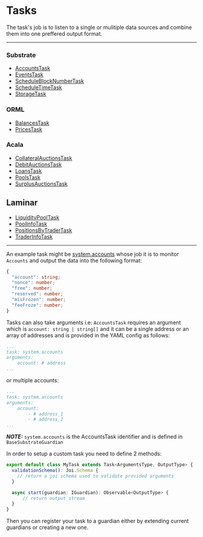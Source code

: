 # Tasks

The task's job is to listen to a single or mulitiple data sources and combine them into one preffered output format.

---
### Substrate
- [AccountsTask](AccountsTask.md)
- [EventsTask](EventsTask.md)
- [ScheduleBlockNumberTask](ScheduleBlockNumberTask.md)
- [ScheduleTimeTask](ScheduleTimeTask.md)
- [StorageTask](StorageTask.md)

### ORML
- [BalancesTask](BalancesTask.md)
- [PricesTask](PricesTask.md)

### Acala
- [CollateralAuctionsTask](CollateralAuctionsTask.md)
- [DebitAuctionsTask](DebitAuctionsTask.md)
- [LoansTask](LoansTask.md)
- [PoolsTask](PoolsTask.md)
- [SurplusAuctionsTask](SurplusAuctionsTask.md)

## Laminar
- [LiquidityPoolTask](LiquidityPoolTask.md)
- [PoolInfoTask](PoolInfoTask.md)
- [PositionsByTraderTask](PositionsByTraderTask.md)
- [TraderInfoTask](TraderInfoTask.md)
---

An example task might be [system.accounts](../src/tasks/substrate/AccountsTask.ts) whose job it is to monitor `Accounts` and output the data into the following format:

```typescript
{
  "account": string;
  "nonce": number;
  "free": number;
  "reserved": number;
  "misFrozen": number;
  "feeFroze": number;
}
```

Tasks can also take arguments i.e:
`AccountsTask` requires an argument which is `account: string | string[]` and it can be a single address or an array of addresses and is provided in the YAML config as follows:

```yaml
...
task: system.accounts
arguments: 
    account: # address
...
```
or multiple accounts:
```yaml
...
task: system.accounts
arguments: 
    account: 
        - # address_1
        - # address_2
...
```

**_NOTE:_** `system.accounts` is the AccountsTask identifier and is defined in `BaseSubstrateGuardian`

In order to setup a custom task you need to define 2 methods:

```typescript
export default class MyTask extends Task<ArgumentsType, OutputType> {
  validationSchema(): Joi.Schema {
    // return a joi schema used to validate provided arguments
  } 

  async start(guardian: IGuardian): Observable<OutputType> {
      // return output stream
  }
}
```
Then you can register your task to a guardian either by extending current guardians or creating a new one.